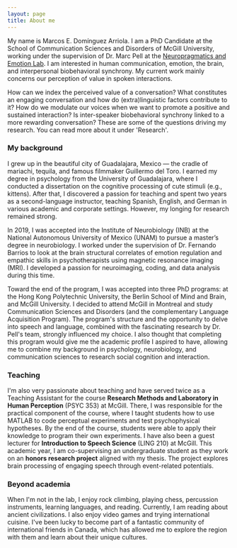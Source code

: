 ```yaml
---
layout: page
title: About me
---
```


My name is Marcos E. Domínguez Arriola. I am a PhD Candidate at the School of Communication Sciences and Disorders of McGill University, working under the supervision of Dr. Marc Pell at the [Neuropragmatics and Emotion Lab](https://www.mcgill.ca/pell_lab/). I am interested in human communication, emotion, the brain, and interpersonal biobehavioral synchrony. My current work mainly concerns our perception of value in spoken interactions. 

How can we index the perceived value of a conversation? What constitutes an engaging conversation and how do (extra)linguistic factors contribute to it? How do we modulate our voices when we want to promote a positive and sustained interaction? Is inter-speaker biobehavioral synchrony linked to a more rewarding conversation? These are some of the questions driving my research. You can read more about it under 'Research'.

### My background
I grew up in the beautiful city of Guadalajara, Mexico — the cradle of mariachi, tequila, and famous filmmaker Guillermo del Toro. I earned my degree in psychology from the University of Guadalajara, where I conducted a dissertation on the cognitive processing of cute stimuli (e.g., kittens). After that, I discovered a passion for teaching and spent two years as a second-language instructor, teaching Spanish, English, and German in various academic and corporate settings. However, my longing for research remained strong. 

In 2019, I was accepted into the Institute of Neurobiology (INB) at the National Autonomous University of Mexico (UNAM) to pursue a master’s degree in neurobiology. I worked under the supervision of Dr. Fernando Barrios to look at the brain structural correlates of emotion regulation and empathic skills in psychotherapists using magnetic resonance imaging (MRI). I developed a passion for neuroimaging, coding, and data analysis during this time. 

Toward the end of the program, I was accepted into three PhD programs: at the Hong Kong Polytechnic University, the Berlin School of Mind and Brain, and McGill University. I decided to attend McGill in Montreal and study Communication Sciences and Disorders (and the complementary Language Acquisition Program). The program's structure and the opportunity to delve into speech and language, combined with the fascinating research by Dr. Pell's team, strongly influenced my choice. I also thought that completing this program would give me the academic profile I aspired to have, allowing me to combine my background in psychology, neurobiology, and communication sciences to research social cognition and interaction.

### Teaching

I'm also very passionate about teaching and have served twice as a Teaching Assistant for the course **Research Methods and Laboratory in Human Perception** (PSYC 353) at McGill. There, I was responsible for the practical component of the course, where I taught students how to use MATLAB to code perceptual experiments and test psychophysical hypotheses. By the end of the course, students were able to apply their knowledge to program their own experiments. I have also been a guest lecturer for **Introduction to Speech Science** (LING 210) at McGill. This academic year, I am co-supervising an undergraduate student as they work on an **honors research project** aligned with my thesis. The project explores brain processing of engaging speech through event-related potentials. 

### Beyond academia
When I'm not in the lab, I enjoy rock climbing, playing chess, percussion instruments, learning languages, and reading. Currently, I am reading about ancient civilizations. I also enjoy video games and trying international cuisine. I've been lucky to become part of a fantastic community of international friends in Canada, which has allowed me to explore the region with them and learn about their unique cultures.



